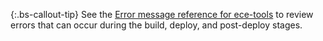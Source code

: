 {:.bs-callout-tip}
See the [Error message reference for ece-tools]({{site.baseurl}}/cloud/reference/ece-tools-error-reference.html) to review errors that can occur during the build, deploy, and post-deploy stages.
